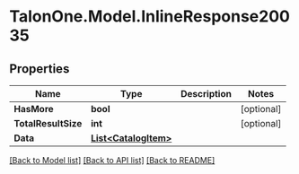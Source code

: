 # TalonOne.Model.InlineResponse20035
## Properties

Name | Type | Description | Notes
------------ | ------------- | ------------- | -------------
**HasMore** | **bool** |  | [optional] 
**TotalResultSize** | **int** |  | [optional] 
**Data** | [**List&lt;CatalogItem&gt;**](CatalogItem.md) |  | 

[[Back to Model list]](../README.md#documentation-for-models) [[Back to API list]](../README.md#documentation-for-api-endpoints) [[Back to README]](../README.md)

